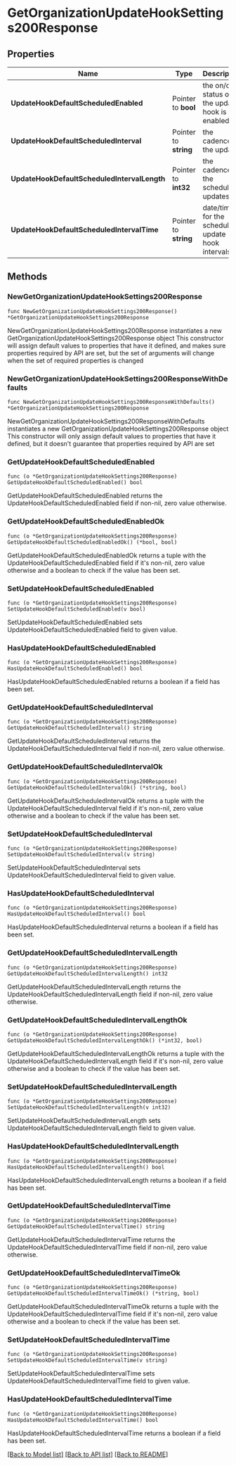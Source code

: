 # GetOrganizationUpdateHookSettings200Response

## Properties

Name | Type | Description | Notes
------------ | ------------- | ------------- | -------------
**UpdateHookDefaultScheduledEnabled** | Pointer to **bool** | the on/off status of if the update hook is enabled | [optional] 
**UpdateHookDefaultScheduledInterval** | Pointer to **string** | the cadence of the updates | [optional] 
**UpdateHookDefaultScheduledIntervalLength** | Pointer to **int32** | the cadence of the scheduled updates | [optional] 
**UpdateHookDefaultScheduledIntervalTime** | Pointer to **string** | date/time for the schedule update hook intervals | [optional] 

## Methods

### NewGetOrganizationUpdateHookSettings200Response

`func NewGetOrganizationUpdateHookSettings200Response() *GetOrganizationUpdateHookSettings200Response`

NewGetOrganizationUpdateHookSettings200Response instantiates a new GetOrganizationUpdateHookSettings200Response object
This constructor will assign default values to properties that have it defined,
and makes sure properties required by API are set, but the set of arguments
will change when the set of required properties is changed

### NewGetOrganizationUpdateHookSettings200ResponseWithDefaults

`func NewGetOrganizationUpdateHookSettings200ResponseWithDefaults() *GetOrganizationUpdateHookSettings200Response`

NewGetOrganizationUpdateHookSettings200ResponseWithDefaults instantiates a new GetOrganizationUpdateHookSettings200Response object
This constructor will only assign default values to properties that have it defined,
but it doesn't guarantee that properties required by API are set

### GetUpdateHookDefaultScheduledEnabled

`func (o *GetOrganizationUpdateHookSettings200Response) GetUpdateHookDefaultScheduledEnabled() bool`

GetUpdateHookDefaultScheduledEnabled returns the UpdateHookDefaultScheduledEnabled field if non-nil, zero value otherwise.

### GetUpdateHookDefaultScheduledEnabledOk

`func (o *GetOrganizationUpdateHookSettings200Response) GetUpdateHookDefaultScheduledEnabledOk() (*bool, bool)`

GetUpdateHookDefaultScheduledEnabledOk returns a tuple with the UpdateHookDefaultScheduledEnabled field if it's non-nil, zero value otherwise
and a boolean to check if the value has been set.

### SetUpdateHookDefaultScheduledEnabled

`func (o *GetOrganizationUpdateHookSettings200Response) SetUpdateHookDefaultScheduledEnabled(v bool)`

SetUpdateHookDefaultScheduledEnabled sets UpdateHookDefaultScheduledEnabled field to given value.

### HasUpdateHookDefaultScheduledEnabled

`func (o *GetOrganizationUpdateHookSettings200Response) HasUpdateHookDefaultScheduledEnabled() bool`

HasUpdateHookDefaultScheduledEnabled returns a boolean if a field has been set.

### GetUpdateHookDefaultScheduledInterval

`func (o *GetOrganizationUpdateHookSettings200Response) GetUpdateHookDefaultScheduledInterval() string`

GetUpdateHookDefaultScheduledInterval returns the UpdateHookDefaultScheduledInterval field if non-nil, zero value otherwise.

### GetUpdateHookDefaultScheduledIntervalOk

`func (o *GetOrganizationUpdateHookSettings200Response) GetUpdateHookDefaultScheduledIntervalOk() (*string, bool)`

GetUpdateHookDefaultScheduledIntervalOk returns a tuple with the UpdateHookDefaultScheduledInterval field if it's non-nil, zero value otherwise
and a boolean to check if the value has been set.

### SetUpdateHookDefaultScheduledInterval

`func (o *GetOrganizationUpdateHookSettings200Response) SetUpdateHookDefaultScheduledInterval(v string)`

SetUpdateHookDefaultScheduledInterval sets UpdateHookDefaultScheduledInterval field to given value.

### HasUpdateHookDefaultScheduledInterval

`func (o *GetOrganizationUpdateHookSettings200Response) HasUpdateHookDefaultScheduledInterval() bool`

HasUpdateHookDefaultScheduledInterval returns a boolean if a field has been set.

### GetUpdateHookDefaultScheduledIntervalLength

`func (o *GetOrganizationUpdateHookSettings200Response) GetUpdateHookDefaultScheduledIntervalLength() int32`

GetUpdateHookDefaultScheduledIntervalLength returns the UpdateHookDefaultScheduledIntervalLength field if non-nil, zero value otherwise.

### GetUpdateHookDefaultScheduledIntervalLengthOk

`func (o *GetOrganizationUpdateHookSettings200Response) GetUpdateHookDefaultScheduledIntervalLengthOk() (*int32, bool)`

GetUpdateHookDefaultScheduledIntervalLengthOk returns a tuple with the UpdateHookDefaultScheduledIntervalLength field if it's non-nil, zero value otherwise
and a boolean to check if the value has been set.

### SetUpdateHookDefaultScheduledIntervalLength

`func (o *GetOrganizationUpdateHookSettings200Response) SetUpdateHookDefaultScheduledIntervalLength(v int32)`

SetUpdateHookDefaultScheduledIntervalLength sets UpdateHookDefaultScheduledIntervalLength field to given value.

### HasUpdateHookDefaultScheduledIntervalLength

`func (o *GetOrganizationUpdateHookSettings200Response) HasUpdateHookDefaultScheduledIntervalLength() bool`

HasUpdateHookDefaultScheduledIntervalLength returns a boolean if a field has been set.

### GetUpdateHookDefaultScheduledIntervalTime

`func (o *GetOrganizationUpdateHookSettings200Response) GetUpdateHookDefaultScheduledIntervalTime() string`

GetUpdateHookDefaultScheduledIntervalTime returns the UpdateHookDefaultScheduledIntervalTime field if non-nil, zero value otherwise.

### GetUpdateHookDefaultScheduledIntervalTimeOk

`func (o *GetOrganizationUpdateHookSettings200Response) GetUpdateHookDefaultScheduledIntervalTimeOk() (*string, bool)`

GetUpdateHookDefaultScheduledIntervalTimeOk returns a tuple with the UpdateHookDefaultScheduledIntervalTime field if it's non-nil, zero value otherwise
and a boolean to check if the value has been set.

### SetUpdateHookDefaultScheduledIntervalTime

`func (o *GetOrganizationUpdateHookSettings200Response) SetUpdateHookDefaultScheduledIntervalTime(v string)`

SetUpdateHookDefaultScheduledIntervalTime sets UpdateHookDefaultScheduledIntervalTime field to given value.

### HasUpdateHookDefaultScheduledIntervalTime

`func (o *GetOrganizationUpdateHookSettings200Response) HasUpdateHookDefaultScheduledIntervalTime() bool`

HasUpdateHookDefaultScheduledIntervalTime returns a boolean if a field has been set.


[[Back to Model list]](../README.md#documentation-for-models) [[Back to API list]](../README.md#documentation-for-api-endpoints) [[Back to README]](../README.md)


